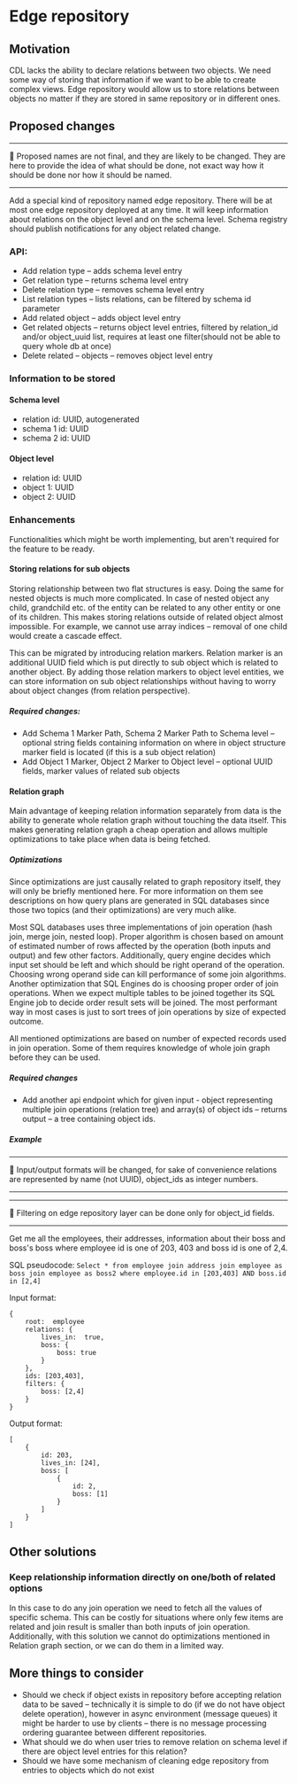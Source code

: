 # Edge repository

## Motivation 

CDL lacks the ability to declare relations between two objects. We need some way of storing that information if we want to be able to create complex views. Edge repository would allow us to store relations between objects no matter if they are stored in same repository or in different ones. 

## Proposed changes
***
:memo: Proposed names are not final, and they are likely to be changed. They are here to provide the idea of what should be done, not exact way how it should be done nor how it should be named. 
***

Add a special kind of repository named edge repository. There will be at most one edge repository deployed at any time. It will keep information about relations on the object level and on the schema level. Schema registry should publish notifications for any object related change. 


### API: 
- Add relation type – adds schema level entry 
- Get relation type – returns schema level entry
- Delete relation type – removes schema level entry 
- List relation types – lists relations, can be filtered by schema id parameter 
- Add related object – adds object level entry 
- Get related objects – returns object level entries, filtered by relation_id and/or object_uuid list, requires at least one filter(should not be able to  query whole db at once) 
- Delete related – objects – removes object level entry 

### Information to be stored
#### Schema level
- relation id: UUID, autogenerated 
- schema 1 id: UUID 
- schema 2 id: UUID 
#### Object level 
- relation id: UUID 
- object 1: UUID 
- object 2: UUID 

### Enhancements
Functionalities which might be worth implementing, but aren't required for the feature to be ready.

#### Storing relations for sub objects
Storing relationship between two flat structures is easy. Doing the same for nested objects is much more complicated. In case of nested object any child, grandchild etc. of the entity can be related to any other entity or one of its children. This makes storing relations outside of related object almost impossible. For example, we cannot use array indices – removal of one child would create a cascade effect. 

This can be migrated by introducing relation markers. Relation marker is an additional UUID field which is put directly to sub object which is related to another object. By adding those relation markers to object level entities, we can store information on sub object relationships without having to worry about object changes (from relation perspective). 

##### Required changes: 
- Add Schema 1 Marker Path, Schema 2 Marker Path to Schema level – optional string fields containing information on where in object structure marker field is located (if this is a sub object relation) 
- Add Object 1 Marker, Object 2 Marker to Object level – optional UUID fields, marker values of related sub objects 

#### Relation graph

Main advantage of keeping relation information separately from data is the ability to generate whole relation graph without touching the data itself. This makes generating relation graph a cheap operation and allows multiple optimizations to take place when data is being fetched. 

##### Optimizations

Since optimizations are just causally related to graph repository itself, they will only be briefly mentioned here. For more information on them see descriptions on how query plans are generated in SQL databases since those two topics (and their optimizations) are very much alike. 

Most SQL databases uses three implementations of join operation (hash join, merge join, nested loop). Proper algorithm is chosen based on amount of estimated number of rows affected by the operation (both inputs and output) and few other factors. Additionally, query engine decides which input set should be left and which should be right operand of the operation. Choosing wrong operand side can kill performance of some join algorithms. Another optimization that SQL Engines do is choosing proper order of join operations. When we expect multiple tables to be joined together its SQL Engine job to decide order result sets will be joined. The most performant way in most cases is just to sort trees of join operations by size of expected outcome. 

All mentioned optimizations are based on number of expected records used in join operation. Some of them requires knowledge of whole join graph before they can be used. 

##### Required changes
- Add another api endpoint which for given input - object representing multiple join operations (relation tree) and array(s) of object ids – returns output – a tree containing object ids. 

##### Example
***
:memo: Input/output formats will be changed, for sake of convenience relations are represented by name (not UUID), object_ids as integer numbers. 
***
***
:memo: Filtering on edge repository layer can be done only for object_id fields. 
***

Get me all the employees, their addresses, information about their boss and boss's boss where employee id is one of 203, 403 and boss id is one of 2,4. 

SQL pseudocode: `Select * from employee join address join employee as boss join employee as boss2 where employee.id in [203,403] AND boss.id in [2,4]`

Input format: 
```
{ 
    root:  employee 
    relations: { 
        lives_in:  true, 
        boss: { 
            boss: true 
        } 
    }, 
    ids: [203,403],
    filters: { 
        boss: [2,4] 
    } 
} 
```
Output format: 
```
[
    {
        id: 203, 
        lives_in: [24], 
        boss: [
            { 
                id: 2, 
                boss: [1] 
            }
        ]
    }
] 
```
 

## Other solutions

### Keep relationship information directly on one/both of related options
In this case to do any join operation we need to fetch all the values of specific schema. This can be costly for situations where only few items are related and join result is smaller than both inputs of join operation. Additionally, with this solution we cannot do optimizations mentioned in Relation graph section, or we can do them in a limited way. 

## More things to consider
- Should we check if object exists in repository before accepting relation data to be saved – technically it is simple to do (if we do not have object delete operation), however in async environment (message queues) it might be harder to use by clients – there is no message processing ordering guarantee between different repositories. 
- What should we do when user tries to remove relation on schema level if there are object level entries for this relation? 
- Should we have some mechanism of cleaning edge repository from entries to objects which do not exist 
